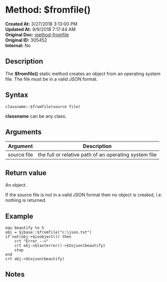 # Method: $fromfile()

**Created At:** 3/27/2018 3:13:00 PM  
**Updated At:** 9/9/2018 7:17:44 AM  
**Original Doc:** [method-fromfile](https://docs.jbase.com/42948-dynamic-objects/method-fromfile)  
**Original ID:** 305452  
**Internal:** No  


## Description

The **$fromfile()** static method creates an object from an operating system file. The file must be in a valid JSON format.



## Syntax

```
classname::$fromfile(source file) 
```

**classname** can be any class.



## Arguments




| Argument<br> | Description<br> |
| --- | --- |
| source file<br> | the full or relative path of an operating system file<br> |




## Return value

An object.

If the source file is not in a valid JSON format then no object is created, i.e. nothing is returned.



## Example

```
equ beautify to 5
obj = $jbase::$fromfile("c:\json.txt")
if not(obj->$isobject()) then
    crt "Error -->"
    crt obj->$lasterror()->$tojson(beautify)
    stop
end
crt obj->$tojson(beautify)
```



## Notes
